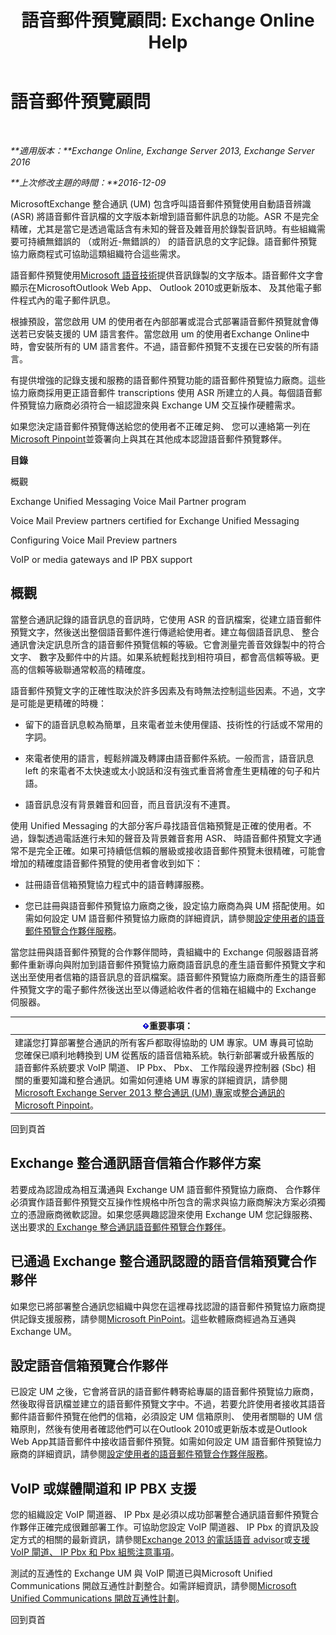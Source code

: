 ﻿---
title: '語音郵件預覽顧問: Exchange Online Help'
TOCTitle: 語音郵件預覽顧問
ms:assetid: 0957dd54-df6d-4b50-9db5-4757f548b899
ms:mtpsurl: https://technet.microsoft.com/zh-tw/library/Ee364730(v=EXCHG.150)
ms:contentKeyID: 51409152
ms.date: 05/23/2018
mtps_version: v=EXCHG.150
ms.translationtype: MT
---

# 語音郵件預覽顧問

 

_**適用版本：**Exchange Online, Exchange Server 2013, Exchange Server 2016_

_**上次修改主題的時間：**2016-12-09_

MicrosoftExchange 整合通訊 (UM) 包含呼叫語音郵件預覽使用自動語音辨識 (ASR) 將語音郵件音訊檔的文字版本新增到語音郵件訊息的功能。ASR 不是完全精確，尤其是當它是透過電話含有未知的聲音及雜音用於錄製音訊時。有些組織需要可持續無錯誤的 （或附近-無錯誤的） 的語音訊息的文字記錄。語音郵件預覽協力廠商程式可協助這類組織符合這些需求。

語音郵件預覽使用[Microsoft 語音技術](http://go.microsoft.com/fwlink/p/?linkid=187348)提供音訊錄製的文字版本。語音郵件文字會顯示在MicrosoftOutlook Web App、 Outlook 2010或更新版本、 及其他電子郵件程式內的電子郵件訊息。

根據預設，當您啟用 UM 的使用者在內部部署或混合式部署語音郵件預覽就會傳送若已安裝支援的 UM 語言套件。當您啟用 um 的使用者Exchange Online中時，會安裝所有的 UM 語言套件。不過，語音郵件預覽不支援在已安裝的所有語言。

有提供增強的記錄支援和服務的語音郵件預覽功能的語音郵件預覽協力廠商。這些協力廠商採用更正語音郵件 transcriptions 使用 ASR 所建立的人員。每個語音郵件預覽協力廠商必須符合一組認證來與 Exchange UM 交互操作硬體需求。

如果您決定語音郵件預覽傳送給您的使用者不正確足夠、 您可以連絡第一列在[Microsoft Pinpoint](https://go.microsoft.com/fwlink/p/?linkid=281966)並簽署向上與其在其他成本認證語音郵件預覽夥伴。

**目錄**

概觀

Exchange Unified Messaging Voice Mail Partner program

Voice Mail Preview partners certified for Exchange Unified Messaging

Configuring Voice Mail Preview partners

VoIP or media gateways and IP PBX support

## 概觀

當整合通訊記錄的語音訊息的音訊時，它使用 ASR 的音訊檔案，從建立語音郵件預覽文字，然後送出整個語音郵件進行傳遞給使用者。建立每個語音訊息、 整合通訊會決定訊息所含的語音郵件預覽信賴的等級。它會測量完善音效錄製中的符合文字、 數字及郵件中的片語。如果系統輕鬆找到相符項目，都會高信賴等級。更高的信賴等級聯通常較高的精確度。

語音郵件預覽文字的正確性取決於許多因素及有時無法控制這些因素。不過，文字是可能是更精確的時機：

  - 留下的語音訊息較為簡單，且來電者並未使用俚語、技術性的行話或不常用的字詞。

  - 來電者使用的語言，輕鬆辨識及轉譯由語音郵件系統。一般而言，語音訊息 left 的來電者不太快速或太小說話和沒有強式重音將會產生更精確的句子和片語。

  - 語音訊息沒有背景雜音和回音，而且音訊沒有不連貫。

使用 Unified Messaging 的大部分客戶尋找語音信箱預覽是正確的使用者。不過，錄製透過電話進行未知的聲音及背景雜音套用 ASR、 時語音郵件預覽文字通常不是完全正確。如果可持續低信賴的層級或接收語音郵件預覽未很精確，可能會增加的精確度語音郵件預覽的使用者會收到如下：

  - 註冊語音信箱預覽協力程式中的語音轉譯服務。

  - 您已註冊與語音郵件預覽協力廠商之後，設定協力廠商為與 UM 搭配使用。如需如何設定 UM 語音郵件預覽協力廠商的詳細資訊，請參閱[設定使用者的語音郵件預覽合作夥伴服務](configure-voice-mail-preview-partner-services-for-users-exchange-2013-help.md)。

當您註冊與語音郵件預覽的合作夥伴間時，貴組織中的 Exchange 伺服器語音將郵件重新導向與附加到語音郵件預覽協力廠商語音訊息的產生語音郵件預覽文字和送出至使用者信箱的語音訊息的音訊檔案。語音郵件預覽協力廠商所產生的語音郵件預覽文字的電子郵件然後送出至以傳遞給收件者的信箱在組織中的 Exchange 伺服器。

<table>
<thead>
<tr class="header">
<th><img src="images/Bb124558.important(EXCHG.150).gif" title="重要事項" alt="重要事項" />重要事項：</th>
</tr>
</thead>
<tbody>
<tr class="odd">
<td>建議您打算部署整合通訊的所有客戶都取得協助的 UM 專家。UM 專員可協助您確保已順利地轉換到 UM 從舊版的語音信箱系統。執行新部署或升級舊版的語音郵件系統要求 VoIP 閘道、 IP Pbx、 Pbx、 工作階段邊界控制器 (Sbc) 相關的重要知識和整合通訊。如需如何連絡 UM 專家的詳細資訊，請參閱<a href="http://go.microsoft.com/fwlink/p/?linkid=262708">Microsoft Exchange Server 2013 整合通訊 (UM) 專家</a>或<a href="https://go.microsoft.com/fwlink/p/?linkid=261951">整合通訊的 Microsoft Pinpoint</a>。</td>
</tr>
</tbody>
</table>


回到頁首

## Exchange 整合通訊語音信箱合作夥伴方案

若要成為認證成為相互溝通與 Exchange UM 語音郵件預覽協力廠商、 合作夥伴必須實作語音郵件預覽交互操作性規格中所包含的需求與協力廠商解決方案必須獨立的憑證廠商微軟認證。如果您感興趣認證來使用 Exchange UM 您記錄服務、 送出要求[的 Exchange 整合通訊語音郵件預覽合作夥伴](mailto:vmppp@microsoft.com)。

## 已通過 Exchange 整合通訊認證的語音信箱預覽合作夥伴

如果您已將部署整合通訊您組織中與您在這裡尋找認證的語音郵件預覽協力廠商提供記錄支援服務，請參閱[Microsoft PinPoint](https://go.microsoft.com/fwlink/p/?linkid=281966)。這些軟體廠商經過為互通與 Exchange UM。

## 設定語音信箱預覽合作夥伴

已設定 UM 之後，它會將音訊的語音郵件轉寄給專屬的語音郵件預覽協力廠商，然後取得音訊檔並建立的語音郵件預覽文字中。不過，若要允許使用者接收其語音郵件語音郵件預覽在他們的信箱，必須設定 UM 信箱原則、 使用者關聯的 UM 信箱原則，然後有使用者確認他們可以在Outlook 2010或更新版本或是Outlook Web App其語音郵件中接收語音郵件預覽。如需如何設定 UM 語音郵件預覽協力廠商的詳細資訊，請參閱[設定使用者的語音郵件預覽合作夥伴服務](configure-voice-mail-preview-partner-services-for-users-exchange-2013-help.md)。

## VoIP 或媒體閘道和 IP PBX 支援

您的組織設定 VoIP 閘道器、 IP Pbx 是必須以成功部署整合通訊語音郵件預覽合作夥伴正確完成很難部署工作。可協助您設定 VoIP 閘道器、 IP Pbx 的資訊及設定方式的相關的最新資訊，請參閱[Exchange 2013 的電話語音 advisor](telephony-advisor-for-exchange-2013-exchange-2013-help.md)或[支援 VoIP 閘道、 IP Pbx 和 Pbx 組態注意事項](configuration-notes-for-supported-voip-gateways-ip-pbxs-and-pbxs-exchange-2013-help.md)。

測試的互通性的 Exchange UM 與 VoIP 閘道已與Microsoft Unified Communications 開啟互通性計劃整合。如需詳細資訊，請參閱[Microsoft Unified Communications 開啟互通性計劃](https://go.microsoft.com/fwlink/p/?linkid=132071)。

回到頁首

